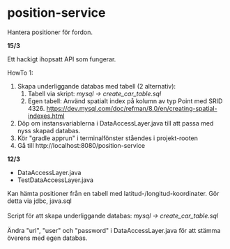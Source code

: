 # position-service

Hantera positioner för fordon.

**15/3**

Ett hackigt ihopsatt API som fungerar.

HowTo 1:
1) Skapa underliggande databas med tabell (2 alternativ):
   1) Tabell via skript: *mysql -> create_car_table.sql*
   2) Egen tabell: Använd spatialt index på kolumn av typ Point med SRID 4326. https://dev.mysql.com/doc/refman/8.0/en/creating-spatial-indexes.html
2) Döp om instansvariablerna i DataAccessLayer.java till att passa med nyss skapad databas.
3) Kör "gradle apprun" i terminalfönster ståendes i projekt-rooten
4) Gå till http://localhost:8080/position-service

**12/3**

- DataAccessLayer.java
- TestDataAccessLayer.java

Kan hämta positioner från en tabell med latitud-/longitud-koordinater. Gör detta via jdbc, java.sql<br><br>
Script för att skapa underliggande databas: *mysql -> create_car_table.sql<br>*<br>
Ändra "url", "user" och "password" i DataAccessLayer.java för att stämma överens med egen databas.
